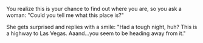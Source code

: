 You realize this is your chance to find out where you are, so you ask a woman:
"Could you tell me what this place is?"

She gets surprised and replies with a smile: "Had a tough night, huh? This is a highway to Las Vegas.
Aaand...you seem to be heading away from it."